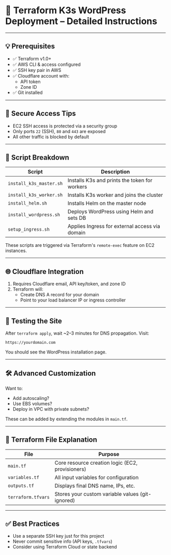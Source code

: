 # 🧠 Terraform K3s WordPress Deployment – Detailed Instructions

---

## 💡 Prerequisites

- ✅ Terraform v1.0+
- ✅ AWS CLI & access configured
- ✅ SSH key pair in AWS
- ✅ Cloudflare account with:
  - API token
  - Zone ID
- ✅ Git installed

---

## 🔐 Secure Access Tips

- EC2 SSH access is protected via a security group
- Only ports `22` (SSH), `80` and `443` are exposed
- All other traffic is blocked by default

---

## 📜 Script Breakdown

| Script | Description |
|--------|-------------|
| `install_k3s_master.sh` | Installs K3s and prints the token for workers |
| `install_k3s_worker.sh` | Installs K3s worker and joins the cluster |
| `install_helm.sh`       | Installs Helm on the master node |
| `install_wordpress.sh`  | Deploys WordPress using Helm and sets DB |
| `setup_ingress.sh`      | Applies Ingress for external access via domain |

These scripts are triggered via Terraform's `remote-exec` feature on EC2 instances.

---

## 🌐 Cloudflare Integration

1. Requires Cloudflare email, API key/token, and zone ID
2. Terraform will:
   - Create DNS A record for your domain
   - Point to your load balancer IP or ingress controller

---

## 🧪 Testing the Site

After `terraform apply`, wait ~2–3 minutes for DNS propagation. Visit:

```
https://yourdomain.com
```

You should see the WordPress installation page.

---

## 🛠 Advanced Customization

Want to:
- Add autoscaling?
- Use EBS volumes?
- Deploy in VPC with private subnets?

These can be added by extending the modules in `main.tf`.

---

## 📂 Terraform File Explanation

| File | Purpose |
|------|---------|
| `main.tf`       | Core resource creation logic (EC2, provisioners) |
| `variables.tf`  | All input variables for configuration |
| `outputs.tf`    | Displays final DNS name, IPs, etc. |
| `terraform.tfvars` | Stores your custom variable values (git-ignored) |

---

## ✅ Best Practices

- Use a separate SSH key just for this project
- Never commit sensitive info (API keys, `.tfvars`)
- Consider using Terraform Cloud or state backend
